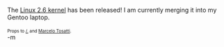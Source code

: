 The <a href="http://www.kernel.org/" target="viewer">Linux 2.6 kernel</a> has been released!  I am currently merging it into my Gentoo laptop.  
<br /><font size="1">Props to <a href="http://slashdot.org" target="viewer">/.</a> and <a href="http://www.kernel.org" target="viewer">Marcelo Tosatti</a>.</font>
<br />-m
<br />